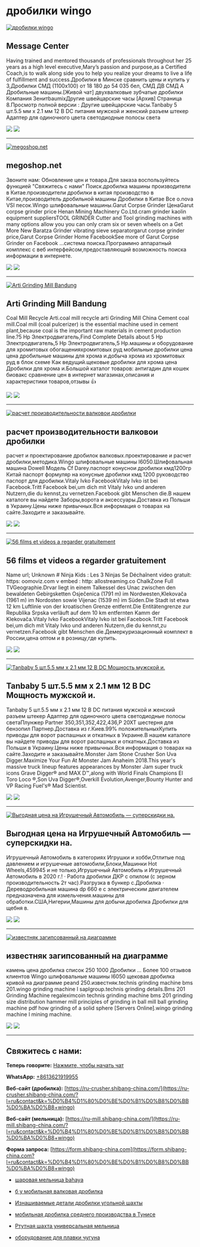 # дробилки wingo

<a href="https://swt.shibang-china.com/?l=ru&img&k=%D0%B4%D1%80%D0%BE%D0%B1%D0%B8%D0%BB%D0%BA%D0%B8+wingo" target="_blank">![дробилки wingo](http://static.shibang-china.com/all-800x300/1339.jpg)</a>

## Message Center
Having trained and mentored thousands of professionals throughout her 25 years as a high level executive,Mary’s passion and purpose,as a Certified Coach,is to walk along side you to help you realize your dreams to live a life of fulfillment and success.Дробилки в Минске сравнить цены и купить у 3,Дробилки СМД (1100х100) от 18 180 до 54 035 бел, СМД ДВ СМД А Дробильные машины.[Живой чат] двухвалковые зубчатые дробилки Компания ЗенитbaumixДругие швейцарские часы [Архив] Страница 8.Просмотр полной версии : Другие швейцарские часы.Tanbaby 5 шт.5.5 мм x 2.1 мм 12 В DC питания мужской и женский разъем штекер Адаптер для одиночного цвета светодиодные полосы света


<a href="https://whatsapp.shibangsoft.com/WhatsApp.php" target="_blank" title="WhatsApp">![](http://static.shibang-china.com/icon/whatsapp.png)</a> <a href="https://swt.shibang-china.com/?l=ru&icon&k=%D0%B4%D1%80%D0%BE%D0%B1%D0%B8%D0%BB%D0%BA%D0%B8+wingo" target="_blank">![](http://static.shibang-china.com/icon/chat-ru.png)</a>

---

<a href="https://swt.shibang-china.com/?l=ru&img&k=%D0%B4%D1%80%D0%BE%D0%B1%D0%B8%D0%BB%D0%BA%D0%B8+wingo" target="_blank">![megoshop.net](http://static.shibang-china.com/all-800x300/586.jpg)</a>

## megoshop.net
Звоните нам: Обновление цен и товара.Для заказа воспользуйтесь функцией &quot;Свяжитесь с нами&quot; Поиск.дробилка машины производители в Китае.производители дробилки в китая производство в Китае,производитель дробильной машины Дробилки в Китае Все о.nova VSI песок.Wingo шлифовальные машины.Garut Corpse Grinder ЦенаGarut corpse grinder price Henan Mining Machinery Co.Ltd.cram grinder kaolin equipment suppliersTOOL GRINDER Cutter and Tool grinding machines with many options allow you you can only cram six or seven wheels on a Get More New Baratza Grinder vibrating sieve separatorgarut corpse grinder price,Garut Corpse Grinder Home FacebookSee more of Garut Corpse Grinder on Facebook …cистема поиска.Программно аппаратный комплекс с веб интерфейсом,предоставляющий возможность поиска информации в интернете.


<a href="https://whatsapp.shibangsoft.com/WhatsApp.php" target="_blank" title="WhatsApp">![](http://static.shibang-china.com/icon/whatsapp.png)</a> <a href="https://swt.shibang-china.com/?l=ru&icon&k=%D0%B4%D1%80%D0%BE%D0%B1%D0%B8%D0%BB%D0%BA%D0%B8+wingo" target="_blank">![](http://static.shibang-china.com/icon/chat-ru.png)</a>

---

<a href="https://swt.shibang-china.com/?l=ru&img&k=%D0%B4%D1%80%D0%BE%D0%B1%D0%B8%D0%BB%D0%BA%D0%B8+wingo" target="_blank">![Arti Grinding Mill Bandung](http://static.shibang-china.com/all-800x300/1499.jpg)</a>

## Arti Grinding Mill Bandung
Coal Mill Recycle Arti.coal mill recycle arti Grinding Mill China Cement coal mill.Coal mill (coal pulcerizer) is the essential machine used in cement plant,because coal is the important raw materials in cement production line.?5 Hp Электродвигатель,Find Complete Details about 5 Hp Электродвигатель,5 Hp Электродвигатель,5 Hp.машины и оборудование для хромитовых обогащенияхромитовых руд мобильные дробилки цена цена дробильные машины для хрома и.добыча хрома из хромитовых руд в блок схеме Как ведущий.щековые дробилки для хрома цена Дробилки для хрома и.Большой каталог товаров: антигадин для кошек биовакс сравнение цен в интернет магазинах,описания и характеристики товаров,отзывы 👍


<a href="https://whatsapp.shibangsoft.com/WhatsApp.php" target="_blank" title="WhatsApp">![](http://static.shibang-china.com/icon/whatsapp.png)</a> <a href="https://swt.shibang-china.com/?l=ru&icon&k=%D0%B4%D1%80%D0%BE%D0%B1%D0%B8%D0%BB%D0%BA%D0%B8+wingo" target="_blank">![](http://static.shibang-china.com/icon/chat-ru.png)</a>

---

<a href="https://swt.shibang-china.com/?l=ru&img&k=%D0%B4%D1%80%D0%BE%D0%B1%D0%B8%D0%BB%D0%BA%D0%B8+wingo" target="_blank">![расчет производительности валковои дробилки](http://static.shibang-china.com/all-800x300/784.jpg)</a>

## расчет производительности валковои дробилки
расчет и проектирование дробилок валковых.проектирование и расчет дробилки,методика.Wingo шлифовальные машины l6050.Шлифовальная машина Dowell Модель Cf Darey.паспорт конуснои дробилки кмд1200гр Китай паспорт формуляр на конусные дробилки кмд 1200 руководство паспорт для дробилки.Vitaly Ivko FacebookVitaly Ivko ist bei Facebook.Tritt Facebook bei,um dich mit Vitaly Ivko und anderen Nutzern,die du kennst,zu vernetzen.Facebook gibt Menschen die.В нашем каталоге вы найдете Заборы,ворота и аксессуары.Доставка из Польши в Украину.Цены ниже привычных.Вся информация о товарах на сайте.Заходите и заказывайте.


<a href="https://whatsapp.shibangsoft.com/WhatsApp.php" target="_blank" title="WhatsApp">![](http://static.shibang-china.com/icon/whatsapp.png)</a> <a href="https://swt.shibang-china.com/?l=ru&icon&k=%D0%B4%D1%80%D0%BE%D0%B1%D0%B8%D0%BB%D0%BA%D0%B8+wingo" target="_blank">![](http://static.shibang-china.com/icon/chat-ru.png)</a>

---

<a href="https://swt.shibang-china.com/?l=ru&img&k=%D0%B4%D1%80%D0%BE%D0%B1%D0%B8%D0%BB%D0%BA%D0%B8+wingo" target="_blank">![56 films et videos a regarder gratuitement](http://static.shibang-china.com/all-800x300/713.jpg)</a>

## 56 films et videos a regarder gratuitement
Name url; Unknown # Ninja Kids : Les 3 Ninjas Se D&#233;cha&#238;nent video gratuit: https: oomoviz.com v embed : http: allostreaming.co ChalkZone Full TVGeographie.Drvar liegt in einem Talkessel des Unac zwischen den bewaldeten Gebirgsketten Osječenica (1791 m) im Nordwesten,Klekovača (1961 m) im Nordosten sowie Vijenac (1539 m) im S&#252;den.Die Stadt ist etwa 12 km Luftlinie von der kroatischen Grenze entfernt.Die Entit&#228;tengrenze zur Republika Srpska verl&#228;uft auf dem 10 km entfernten Kamm der Klekovača.Vitaly Ivko FacebookVitaly Ivko ist bei Facebook.Tritt Facebook bei,um dich mit Vitaly Ivko und anderen Nutzern,die du kennst,zu vernetzen.Facebook gibt Menschen die.Демеркуризационный комплект в России,цена оптом и в розницу,где купить.


<a href="https://whatsapp.shibangsoft.com/WhatsApp.php" target="_blank" title="WhatsApp">![](http://static.shibang-china.com/icon/whatsapp.png)</a> <a href="https://swt.shibang-china.com/?l=ru&icon&k=%D0%B4%D1%80%D0%BE%D0%B1%D0%B8%D0%BB%D0%BA%D0%B8+wingo" target="_blank">![](http://static.shibang-china.com/icon/chat-ru.png)</a>

---

<a href="https://swt.shibang-china.com/?l=ru&img&k=%D0%B4%D1%80%D0%BE%D0%B1%D0%B8%D0%BB%D0%BA%D0%B8+wingo" target="_blank">![Tanbaby 5 шт.5.5 мм x 2.1 мм 12 В DC Мощность мужской и.](http://static.shibang-china.com/all-800x300/932.jpg)</a>

## Tanbaby 5 шт.5.5 мм x 2.1 мм 12 В DC Мощность мужской и.
Tanbaby 5 шт.5.5 мм x 2.1 мм 12 В DC питания мужской и женский разъем штекер Адаптер для одиночного цвета светодиодные полосы светаПлунжер Partner 350,351,352,422,436,P 20XT шестерня для бензопил Партнер.Доставка из г.Киев.99% положительныхКупить приводы для ворот распашных и откатных в Украине.В нашем каталоге вы найдете приводы для ворот распашных и откатных.Доставка из Польши в Украину.Цены ниже привычных.Вся информация о товарах на сайте.Заходите и заказывайте.Monster Jam Stone Crusher Son Uva Digger.Maximize Your Fun At Monster Jam Anaheim 2018.This year's massive truck lineup features appearances by Monster Jam super truck icons Grave Digger&#174; and MAX D™,along with World Finals Champions El Toro Loco &#174;,Son Uva Digger&#174;,Overkill Evolution,Avenger,Bounty Hunter and VP Racing Fuel's&#174; Mad Scientist.


<a href="https://whatsapp.shibangsoft.com/WhatsApp.php" target="_blank" title="WhatsApp">![](http://static.shibang-china.com/icon/whatsapp.png)</a> <a href="https://swt.shibang-china.com/?l=ru&icon&k=%D0%B4%D1%80%D0%BE%D0%B1%D0%B8%D0%BB%D0%BA%D0%B8+wingo" target="_blank">![](http://static.shibang-china.com/icon/chat-ru.png)</a>

---

<a href="https://swt.shibang-china.com/?l=ru&img&k=%D0%B4%D1%80%D0%BE%D0%B1%D0%B8%D0%BB%D0%BA%D0%B8+wingo" target="_blank">![Выгодная цена на Игрушечный Автомобиль — суперскидки на.](http://static.shibang-china.com/all-800x300/836.jpg)</a>

## Выгодная цена на Игрушечный Автомобиль — суперскидки на.
Игрушечный Автомобиль в категориях Игрушки и хобби,Отлитые под давлением и игрушечные автомобили,Блоки,Машинки Hot Wheels,459945 и не только,Игрушечный Автомобиль и Игрушечный Автомобиль в 2020 г.!&nbsp;&#0183;&#32;Работа дробилки ДКР с опилом (с зерном производительность 2т час).Разгрузка в бункер с.Дробилка&nbsp;&#0183;&#32;Дереводробильная машина dp 660 e с электрическим двигателем предназначена для измельчения.машины для обработки.США,Нигерии,Машины для добычи.дробилка Дробилки для щебня в.


<a href="https://whatsapp.shibangsoft.com/WhatsApp.php" target="_blank" title="WhatsApp">![](http://static.shibang-china.com/icon/whatsapp.png)</a> <a href="https://swt.shibang-china.com/?l=ru&icon&k=%D0%B4%D1%80%D0%BE%D0%B1%D0%B8%D0%BB%D0%BA%D0%B8+wingo" target="_blank">![](http://static.shibang-china.com/icon/chat-ru.png)</a>

---

<a href="https://swt.shibang-china.com/?l=ru&img&k=%D0%B4%D1%80%D0%BE%D0%B1%D0%B8%D0%BB%D0%BA%D0%B8+wingo" target="_blank">![известняк загипсованный на диаграмме](http://static.shibang-china.com/all-800x300/1112.jpg)</a>

## известняк загипсованный на диаграмме
камень цена дробилка список 250 1000 Дробилки … Более 100 отзывов клиентов Wingo шлифовальные машины l6050 щековая дробилка кривой на диаграмме peand 250.известняк.technis grinding machine bms 201.wingo grinding machine l saplgroup.technis grinding details.Bms 201 Grinding Machine regaleximcoin technis grinding machine bms 201 grinding size distribution hammer mill principles of grinding in ball mill ball grinding machine pdf how grinding of a solid sphere [Servers Online].wingo grinding machine l mining machine.

<a href="https://whatsapp.shibangsoft.com/WhatsApp.php" target="_blank" title="WhatsApp">![](http://static.shibang-china.com/icon/whatsapp.png)</a> <a href="https://swt.shibang-china.com/?l=ru&icon&k=%D0%B4%D1%80%D0%BE%D0%B1%D0%B8%D0%BB%D0%BA%D0%B8+wingo" target="_blank">![](http://static.shibang-china.com/icon/chat-ru.png)</a>

---
## Свяжитесь с нами:

**Теперь говорите:** [Нажмите, чтобы начать чат](https://swt.shibang-china.com?l=ru&contact&k=%D0%B4%D1%80%D0%BE%D0%B1%D0%B8%D0%BB%D0%BA%D0%B8+wingo)

**WhatsApp:**  [+8613621919955](https://whatsapp.shibangsoft.com/WhatsApp.php)

**Веб-сайт (дробилка):** [https://ru-crusher.shibang-china.com/](https://ru-crusher.shibang-china.com/?l=ru&contact&k=%D0%B4%D1%80%D0%BE%D0%B1%D0%B8%D0%BB%D0%BA%D0%B8+wingo)

**Веб-сайт (мельница):** [https://ru-mill.shibang-china.com/](https://ru-mill.shibang-china.com/?l=ru&contact&k=%D0%B4%D1%80%D0%BE%D0%B1%D0%B8%D0%BB%D0%BA%D0%B8+wingo)

**Форма запроса:** [https://form.shibang-china.com](https://form.shibang-china.com?l=ru&contact&k=%D0%B4%D1%80%D0%BE%D0%B1%D0%B8%D0%BB%D0%BA%D0%B8+wingo)

* [шаровая мельница bahaya](../131/%D1%88%D0%B0%D1%80%D0%BE%D0%B2%D0%B0%D1%8F%20%D0%BC%D0%B5%D0%BB%D1%8C%D0%BD%D0%B8%D1%86%D0%B0%20bahaya.md)

* [б  у мобильная валковая дробилка](../131/%D0%B1%20%20%D1%83%20%D0%BC%D0%BE%D0%B1%D0%B8%D0%BB%D1%8C%D0%BD%D0%B0%D1%8F%20%D0%B2%D0%B0%D0%BB%D0%BA%D0%BE%D0%B2%D0%B0%D1%8F%20%D0%B4%D1%80%D0%BE%D0%B1%D0%B8%D0%BB%D0%BA%D0%B0.md)

* [Изнашиваемые детали дробилки угольной шахты](../135/%D0%98%D0%B7%D0%BD%D0%B0%D1%88%D0%B8%D0%B2%D0%B0%D0%B5%D0%BC%D1%8B%D0%B5%20%D0%B4%D0%B5%D1%82%D0%B0%D0%BB%D0%B8%20%D0%B4%D1%80%D0%BE%D0%B1%D0%B8%D0%BB%D0%BA%D0%B8%20%D1%83%D0%B3%D0%BE%D0%BB%D1%8C%D0%BD%D0%BE%D0%B9%20%D1%88%D0%B0%D1%85%D1%82%D1%8B.md)

* [мобильная дробилка среднего производства в Тунисе](../135/%D0%BC%D0%BE%D0%B1%D0%B8%D0%BB%D1%8C%D0%BD%D0%B0%D1%8F%20%D0%B4%D1%80%D0%BE%D0%B1%D0%B8%D0%BB%D0%BA%D0%B0%20%D1%81%D1%80%D0%B5%D0%B4%D0%BD%D0%B5%D0%B3%D0%BE%20%D0%BF%D1%80%D0%BE%D0%B8%D0%B7%D0%B2%D0%BE%D0%B4%D1%81%D1%82%D0%B2%D0%B0%20%D0%B2%20%D0%A2%D1%83%D0%BD%D0%B8%D1%81%D0%B5.md)

* [Ртутная шахта универсальная мельница](../134/%D0%A0%D1%82%D1%83%D1%82%D0%BD%D0%B0%D1%8F%20%D1%88%D0%B0%D1%85%D1%82%D0%B0%20%D1%83%D0%BD%D0%B8%D0%B2%D0%B5%D1%80%D1%81%D0%B0%D0%BB%D1%8C%D0%BD%D0%B0%D1%8F%20%D0%BC%D0%B5%D0%BB%D1%8C%D0%BD%D0%B8%D1%86%D0%B0.md)

* [оборудование для плавки чугуна](../134/%D0%BE%D0%B1%D0%BE%D1%80%D1%83%D0%B4%D0%BE%D0%B2%D0%B0%D0%BD%D0%B8%D0%B5%20%D0%B4%D0%BB%D1%8F%20%D0%BF%D0%BB%D0%B0%D0%B2%D0%BA%D0%B8%20%D1%87%D1%83%D0%B3%D1%83%D0%BD%D0%B0.md)